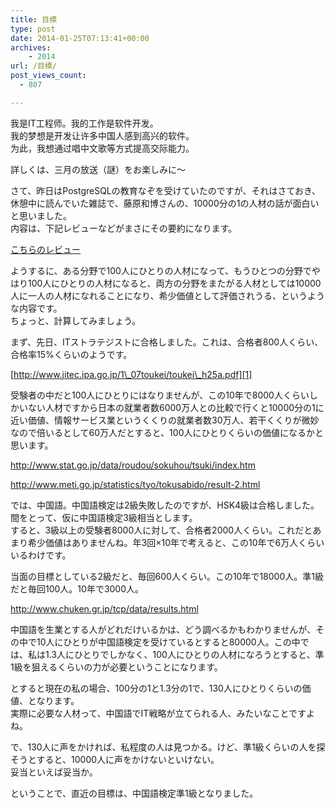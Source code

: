 ```yaml
---
title: 目標
type: post
date: 2014-01-25T07:13:41+00:00
archives:
    - 2014
url: /目標/
post_views_count:
  - 807

---
```

我是IT工程师。我的工作是软件开发。  
我的梦想是开发让许多中国人感到高兴的软件。  
为此，我想通过唱中文歌等方式提高交际能力。

詳しくは、三月の放送（謎）をお楽しみに～

さて、昨日はPostgreSQLの教育なぞを受けていたのですが、それはさておき、  
休憩中に読んでいた雑誌で、藤原和博さんの、10000分の1の人材の話が面白いと思いました。  
内容は、下記レビューなどがまさにその要約になります。

<a href="http://www.amazon.co.jp/review/R39BAL9S1708LM/?_encoding=UTF8&ASIN=4492045082&camp=247&channel=detail-glance&creative=7399&linkCode=ur2&nodeID=465392&store=books&tag=konnokiyotaka-22" target="_blank">こちらのレビュー</a><img style="border-top-style: none !important; border-left-style: none !important; border-bottom-style: none !important; border-right-style: none !important; margin: 0px" border="0" alt="" src="https://ir-jp.amazon-adsystem.com/e/ir?t=konnokiyotaka-22&l=ur2&o=9" width="1" height="1" />

ようするに、ある分野で100人にひとりの人材になって、もうひとつの分野でやはり100人にひとりの人材になると、両方の分野をまたがる人材としては10000人に一人の人材になれることになり、希少価値として評価されうる、というような内容です。  
ちょっと、計算してみましょう。

まず、先日、ITストラテジストに合格しました。これは、合格者800人くらい、合格率15%くらいのようです。

[http://www.jitec.ipa.go.jp/1\_07toukei/toukei\_h25a.pdf][1]

受験者の中だと100人にひとりにはなりませんが、この10年で8000人くらいしかいない人材ですから日本の就業者数6000万人との比較で行くと10000分の1に近い価値、情報サービス業というくくりの就業者数30万人、若干くくりが微妙なので倍いるとして60万人だとすると、100人にひとりくらいの価値になるかと思います。

<http://www.stat.go.jp/data/roudou/sokuhou/tsuki/index.htm>

<http://www.meti.go.jp/statistics/tyo/tokusabido/result-2.html>

では、中国語。中国語検定は2級失敗したのですが、HSK4級は合格しました。間をとって、仮に中国語検定3級相当とします。  
すると、3級以上の受験者8000人に対して、合格者2000人くらい。これだとあまり希少価値はありませんね。年3回×10年で考えると、この10年で6万人くらいいるわけです。

当面の目標としている2級だと、毎回600人くらい。この10年で18000人。準1級だと毎回100人。10年で3000人。

<http://www.chuken.gr.jp/tcp/data/results.html>

中国語を生業とする人がどれだけいるかは、どう調べるかもわかりませんが、その中で10人にひとりが中国語検定を受けているとすると80000人。この中では、私は1.3人にひとりでしかなく、100人にひとりの人材になろうとすると、準1級を狙えるくらいの力が必要ということになります。

とすると現在の私の場合、100分の1と1.3分の1で、130人にひとりくらいの価値、となります。  
実際に必要な人材って、中国語でIT戦略が立てられる人、みたいなことですよね。

で、130人に声をかければ、私程度の人は見つかる。けど、準1級くらいの人を探そうとすると、10000人に声をかけないといけない。  
妥当といえば妥当か。

ということで、直近の目標は、中国語検定準1級となりました。

 [1]: http://www.jitec.ipa.go.jp/1_07toukei/toukei_h25a.pdf